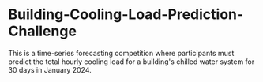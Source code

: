 # Building-Cooling-Load-Prediction-Challenge
This is a time-series forecasting competition where participants must predict the total hourly cooling load for a building's chilled water system for 30 days in January 2024.
